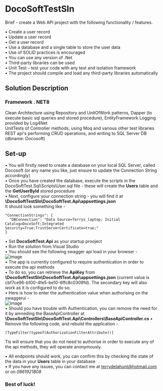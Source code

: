 # DocoSoftTestSln

Brief - create a Web API project with the following functionality / features.

• Create a user record  
• Update a user record  
• Get a user record  
• Use a database and a single table to store the user data  
• Use of SOLID practices is encouraged  
• You can use any version of .Net  
• Third-party libraries can be used  
• Unit Test – test your code with any test and isolation framework  
• The project should compile and load any third-party libraries
automatically  

## Solution Description 
### Framework . NET8

Clean Architecture using Repository and UnitOfWork patterns, Dapper (to execute basic sql queries and stored procedure), EntityFramework
Logging provided by Log4Net  
UnitTests of Controller methods, using Moq and various other test libraries  
REST api's performing CRUD operations, and writing to SQL Server DB (dbname: Docosoft)  

## Set-up  
• You will firstly need to create a database on your local SQL Server, called Docosoft (or any name you like, just ensure to update the Connection String accordingly)  
• Once you have created the database, execute the scripts in the DocoSoftTest.Sql\Scripts\User.sql file - these will create the **Users** table and the **GetUserById** stored procedure  
• Next, configure your connection string - you will find it at **\DocoSoftTestSln\DocoSoftTest.Api\appsettings.json**  
It should look something like -  
```
"ConnectionStrings": {
  "DBConnection": "Data Source=Terrys_laptop; Initial Catalog=DocoSoft;Integrated Security=True;TrustServerCertificate=true;"
}  
```

• Set **DocoSoftTest.Api** as your startup prooject  
• Run the solution from Visual Studio  
• You should see the following swagger api load in your browser -  
![image](https://github.com/user-attachments/assets/7159d6e1-d6c2-45a0-8f39-26784a11b975)  
• The app is currently configured to require authentication in order to execute the api methods  
• To do so, you can retrieve the **ApiKey** from **\DocoSoftTestSln\DocoSoftTest.Api\appsettings.json** (current value is cbf7ce96-b100-4fe5-be10-6ffc8c0309fd). The secondary key will also work as it is configured to do so.  
• Here is how to enter the authentication value when authorising on the swaggerui -  
![image](https://github.com/user-attachments/assets/8335ee83-6069-4d87-ba1b-ef82ea2ca91b)  
• Should you have trouble with Authentication, you can remove the need for it by amneding the BaseApiController at **\DocoSoftTestSln\DocoSoftTest.Api\Controllers\BaseApiController.cs**
• Remove the following code, and rebuild the application -  
```  
[TypeFilter(typeof(AuthorizationFilterAttribute))]  
```  
Tis will ensure that you do not need to authorise in order to execute any of the api methods, they will operate anonymously.

• All endpoints should work, you can confirm this by checking the state of the data in your **Users** table in your database  
• If you have any issues, you can contact me at <ins>terrydelahunt@hotmail.com </ins> or on  _0861921808_  

### Best of luck!
   
 


